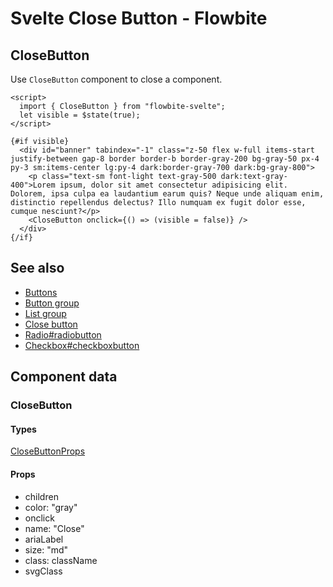 # Svelte Close Button - Flowbite


## CloseButton

Use `CloseButton` component to close a component.

```svelte
<script>
  import { CloseButton } from "flowbite-svelte";
  let visible = $state(true);
</script>

{#if visible}
  <div id="banner" tabindex="-1" class="z-50 flex w-full items-start justify-between gap-8 border border-b border-gray-200 bg-gray-50 px-4 py-3 sm:items-center lg:py-4 dark:border-gray-700 dark:bg-gray-800">
    <p class="text-sm font-light text-gray-500 dark:text-gray-400">Lorem ipsum, dolor sit amet consectetur adipisicing elit. Dolorem, ipsa culpa ea laudantium earum quis? Neque unde aliquam enim, distinctio repellendus delectus? Illo numquam ex fugit dolor esse, cumque nesciunt?</p>
    <CloseButton onclick={() => (visible = false)} />
  </div>
{/if}
```

## See also

- [Buttons](https://flowbite-svelte.com/llm/components/buttons.md)
- [Button group](https://flowbite-svelte.com/llm/components/button-group.md)
- [List group](https://flowbite-svelte.com/llm/components/list-group.md)
- [Close button](https://flowbite-svelte.com/llm/utilities/close-button.md)
- [Radio#radiobutton](https://flowbite-svelte.com/llm/forms/radio#radiobutton.md)
- [Checkbox#checkboxbutton](https://flowbite-svelte.com/llm/forms/checkbox#checkboxbutton.md)

## Component data

### CloseButton

#### Types

[CloseButtonProps](https://github.com/themesberg/flowbite-svelte/blob/main/src/lib/types.ts#L101)

#### Props

- children
- color: "gray"
- onclick
- name: "Close"
- ariaLabel
- size: "md"
- class: className
- svgClass

